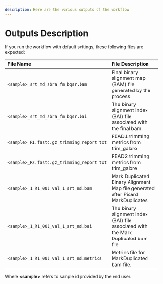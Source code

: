 ```yaml
---
description: Here are the various outputs of the workflow
---
```


# Outputs Description

If you run the workflow with default settings, these following files are expected:

| File Name | File Description |
| :--- | :--- |
| `<sample>_srt_md_abra_fm_bqsr.bam` | Final binary alignment map \(BAM\) file generated by the process |
| `<sample>_srt_md_abra_fm_bqsr.bai` | The binary alignment index \(BAI\) file associated with the final bam.  |
| `<sample>_R1.fastq.gz_trimming_report.txt` | READ1 trimming metrics from trim\_galore |
| `<sample>_R2.fastq.gz_trimming_report.txt` | READ2 trimming metrics from trim\_galore |
| `<sample>_1_R1_001_val_1_srt_md.bam` | Mark Duplicated Binary Alignment Map file generated after Picard MarkDuplicates. |
| `<sample>_1_R1_001_val_1_srt_md.bai` | The binary alignment index \(BAI\) file associated with the Mark Duplicated bam file |
| `<sample>_1_R1_001_val_1_srt_md.metrics` | Metrics file for MarkDuplicated bam file. |

Where **&lt;sample&gt;** refers to sample id provided by the end user.

